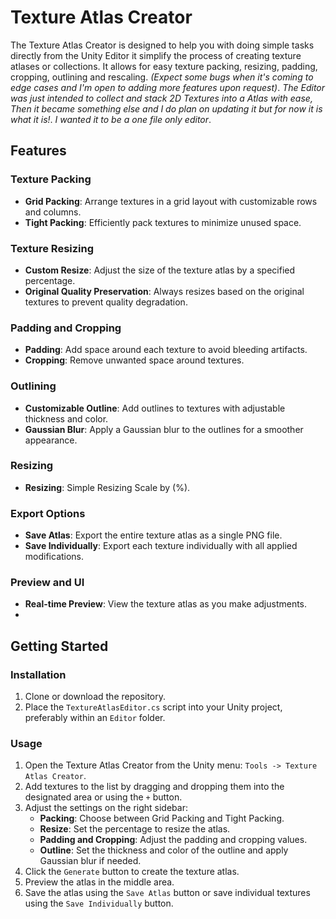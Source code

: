 # Texture Atlas Creator

The Texture Atlas Creator is designed to help you with doing simple tasks directly from the Unity Editor it simplify the process of creating texture atlases or collections. It allows for easy texture packing, resizing, padding, cropping, outlining and rescaling.
*(Expect some bugs when it's coming to edge cases and I'm open to adding more features upon request)*.
*The Editor was just intended to collect and stack 2D Textures into a Atlas with ease, Then it became something else and I do plan on updating it but for now it is what it is!*.
*I wanted it to be a one file only editor*.

## Features

### Texture Packing
- **Grid Packing**: Arrange textures in a grid layout with customizable rows and columns.
- **Tight Packing**: Efficiently pack textures to minimize unused space.

### Texture Resizing
- **Custom Resize**: Adjust the size of the texture atlas by a specified percentage.
- **Original Quality Preservation**: Always resizes based on the original textures to prevent quality degradation.

### Padding and Cropping
- **Padding**: Add space around each texture to avoid bleeding artifacts.
- **Cropping**: Remove unwanted space around textures.

### Outlining
- **Customizable Outline**: Add outlines to textures with adjustable thickness and color.
- **Gaussian Blur**: Apply a Gaussian blur to the outlines for a smoother appearance.

### Resizing
- **Resizing**: Simple Resizing Scale by (%).

### Export Options
- **Save Atlas**: Export the entire texture atlas as a single PNG file.
- **Save Individually**: Export each texture individually with all applied modifications.

### Preview and UI
- **Real-time Preview**: View the texture atlas as you make adjustments.
- 
## Getting Started

### Installation

1. Clone or download the repository.
2. Place the `TextureAtlasEditor.cs` script into your Unity project, preferably within an `Editor` folder.

### Usage

1. Open the Texture Atlas Creator from the Unity menu: `Tools -> Texture Atlas Creator`.
2. Add textures to the list by dragging and dropping them into the designated area or using the `+` button.
3. Adjust the settings on the right sidebar:
   - **Packing**: Choose between Grid Packing and Tight Packing.
   - **Resize**: Set the percentage to resize the atlas.
   - **Padding and Cropping**: Adjust the padding and cropping values.
   - **Outline**: Set the thickness and color of the outline and apply Gaussian blur if needed.
4. Click the `Generate` button to create the texture atlas.
5. Preview the atlas in the middle area.
6. Save the atlas using the `Save Atlas` button or save individual textures using the `Save Individually` button.

